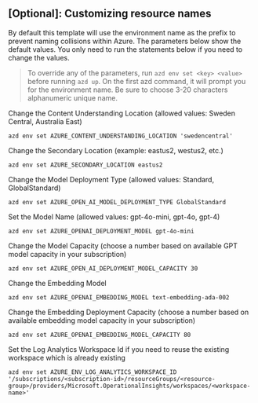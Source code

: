 ## [Optional]: Customizing resource names 

By default this template will use the environment name as the prefix to prevent naming collisions within Azure. The parameters below show the default values. You only need to run the statements below if you need to change the values. 


> To override any of the parameters, run `azd env set <key> <value>` before running `azd up`. On the first azd command, it will prompt you for the environment name. Be sure to choose 3-20 characters alphanumeric unique name. 

Change the Content Understanding Location (allowed values: Sweden Central, Australia East)

```shell
azd env set AZURE_CONTENT_UNDERSTANDING_LOCATION 'swedencentral'
```

Change the Secondary Location (example: eastus2, westus2, etc.)

```shell
azd env set AZURE_SECONDARY_LOCATION eastus2
```

Change the Model Deployment Type (allowed values: Standard, GlobalStandard)

```shell
azd env set AZURE_OPEN_AI_MODEL_DEPLOYMENT_TYPE GlobalStandard
```

Set the Model Name (allowed values: gpt-4o-mini, gpt-4o, gpt-4)

```shell
azd env set AZURE_OPENAI_DEPLOYMENT_MODEL gpt-4o-mini
```

Change the Model Capacity (choose a number based on available GPT model capacity in your subscription)

```shell
azd env set AZURE_OPEN_AI_DEPLOYMENT_MODEL_CAPACITY 30
```

Change the Embedding Model 

```shell
azd env set AZURE_OPENAI_EMBEDDING_MODEL text-embedding-ada-002
```

Change the Embedding Deployment Capacity (choose a number based on available embedding model capacity in your subscription)

```shell
azd env set AZURE_OPENAI_EMBEDDING_MODEL_CAPACITY 80
```

Set the Log Analytics Workspace Id if you need to reuse the existing workspace which is already existing
```shell
azd env set AZURE_ENV_LOG_ANALYTICS_WORKSPACE_ID '/subscriptions/<subscription-id>/resourceGroups/<resource-group>/providers/Microsoft.OperationalInsights/workspaces/<workspace-name>'
```